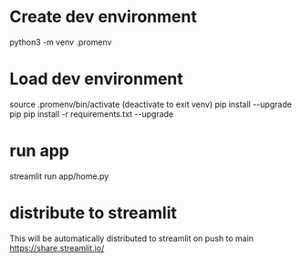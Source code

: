 # Create dev environment
python3 -m venv .promenv

# Load dev environment
source .promenv/bin/activate
(deactivate to exit venv)
pip install --upgrade pip
pip install -r requirements.txt --upgrade

# run app
streamlit run app/home.py

# distribute to streamlit
This will be automatically distributed to streamlit on push to main  
https://share.streamlit.io/

